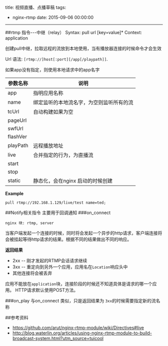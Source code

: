 title: 视频直播、点播草稿
tags:
  - nginx-rtmp
date: 2015-09-06 00:00:00
---



##rtmp 指令---中继（relay）
    Syntax: pull url [key=value]*
    Context: application

创建pull中继，拉取远程的流放到本地使用，当有播放器连接的时候命令才会生效

Url 语法: `[rtmp://]host[:port][/app[/playpath]]`.

如果app没有指定，则使用本地请求中的app名字

|参数名称|说明|
|---|---|
|app|指明应用名称|
|name|绑定监听的本地流名字，为空则监听所有的流|
|tcUrl|自动构建如果为空|
|pageUrl||
|swfUrl||
|flashVer||
|playPath|远程播放地址|
|live|合并指定的行为，为直播流|
|start||
|stop||
|static|静态化，会在nginx 启动的时候创建|


**Example**

    pull rtmp://192.168.1.129/live/test name=ted;


##Notify相关指令
主要用于回调通知
###on_connect

    nginx 块: rtmp, server

当客户端发起一个连接的时候，同时将会发起一个异步的http请求，客户端连接将会被挂起等待http请求的结果。根据不同的结果做出不同的响应。

**返回结果**
- 2xx -- 刚才发起的RTMP会话请求继续
- 3xx -- 重定向到另外一个应用，应用名在`Location`响应头中
- 其他连接将会被丢弃

应用不能放在`application`块，连接阶段的时候还不知道具体是请求的哪一个应用。
HTTP请求默认使用POST方法。


###on_play
与on_connect 类似，只是返回结果为 `3xx`的时候需要指定新的流名称


##参考资料
- https://github.com/arut/nginx-rtmp-module/wiki/Directives#live
- http://blog.waterlin.org/articles/using-nginx-rtmp-module-to-build-broadcast-system.html?utm_source=tuicool